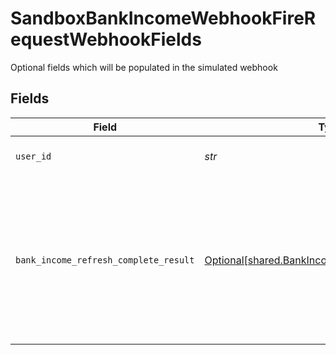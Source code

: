 # SandboxBankIncomeWebhookFireRequestWebhookFields

Optional fields which will be populated in the simulated webhook


## Fields

| Field                                                                                                                                                                                                                           | Type                                                                                                                                                                                                                            | Required                                                                                                                                                                                                                        | Description                                                                                                                                                                                                                     |
| ------------------------------------------------------------------------------------------------------------------------------------------------------------------------------------------------------------------------------- | ------------------------------------------------------------------------------------------------------------------------------------------------------------------------------------------------------------------------------- | ------------------------------------------------------------------------------------------------------------------------------------------------------------------------------------------------------------------------------- | ------------------------------------------------------------------------------------------------------------------------------------------------------------------------------------------------------------------------------- |
| `user_id`                                                                                                                                                                                                                       | *str*                                                                                                                                                                                                                           | :heavy_check_mark:                                                                                                                                                                                                              | The user id to be returned in INCOME webhooks                                                                                                                                                                                   |
| `bank_income_refresh_complete_result`                                                                                                                                                                                           | [Optional[shared.BankIncomeRefreshCompleteResult]](../../models/shared/bankincomerefreshcompleteresult.md)                                                                                                                      | :heavy_minus_sign:                                                                                                                                                                                                              | The result of the bank income refresh report generation<br/><br/>`SUCCESS`: The refreshed report was successfully generated and can be retrieved via `/credit/bank_income/get`.<br/><br/>`FAILURE`: The refreshed report failed to be generated |